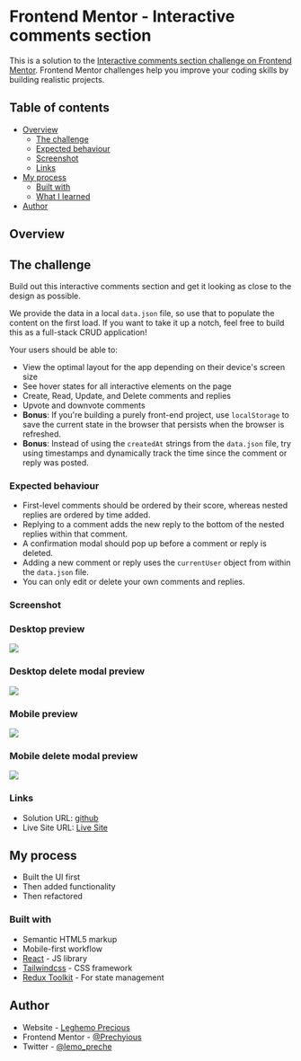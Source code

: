 # Frontend Mentor - Interactive comments section

This is a solution to the [Interactive comments section challenge on Frontend Mentor](https://www.frontendmentor.io/challenges/interactive-comments-section-iG1RugEG9). Frontend Mentor challenges help you improve your coding skills by building realistic projects.

## Table of contents

-   [Overview](#overview)
    -   [The challenge](#the-challenge)
    -   [Expected behaviour](#expected-behaviour)
    -   [Screenshot](#screenshot)
    -   [Links](#links)
-   [My process](#my-process)
    -   [Built with](#built-with)
    -   [What I learned](#what-i-learned)
-   [Author](#author)

## Overview

## The challenge

Build out this interactive comments section and get it looking as close to the design as possible.

We provide the data in a local `data.json` file, so use that to populate the content on the first load. If you want to take it up a notch, feel free to build this as a full-stack CRUD application!

Your users should be able to:

-   View the optimal layout for the app depending on their device's screen size
-   See hover states for all interactive elements on the page
-   Create, Read, Update, and Delete comments and replies
-   Upvote and downvote comments
-   **Bonus**: If you're building a purely front-end project, use `localStorage` to save the current state in the browser that persists when the browser is refreshed.
-   **Bonus**: Instead of using the `createdAt` strings from the `data.json` file, try using timestamps and dynamically track the time since the comment or reply was posted.

### Expected behaviour

-   First-level comments should be ordered by their score, whereas nested replies are ordered by time added.
-   Replying to a comment adds the new reply to the bottom of the nested replies within that comment.
-   A confirmation modal should pop up before a comment or reply is deleted.
-   Adding a new comment or reply uses the `currentUser` object from within the `data.json` file.
-   You can only edit or delete your own comments and replies.

### Screenshot

### Desktop preview

![](./screenshots/desktop.png)

### Desktop delete modal preview

![](./screenshots/desktop-modal.png)

### Mobile preview

![](./screenshots/mobile.png)

### Mobile delete modal preview

![](./screenshots/mobile-modal.png)

### Links

-   Solution URL: [github](https://github.com/Prechyious/interactive-comments-section)
-   Live Site URL: [Live Site](https://interactive-comments-section-fem.vercel.app)

## My process

-   Built the UI first
-   Then added functionality
-   Then refactored

### Built with

-   Semantic HTML5 markup
-   Mobile-first workflow
-   [React](https://reactjs.org/) - JS library
-   [Tailwindcss](https://tailwindcss.com/) - CSS framework
-   [Redux Toolkit](https://redux-toolkit.js.org/) - For state management

## Author

-   Website - [Leghemo Precious](https://leghemo.vercel.app)
-   Frontend Mentor - [@Prechyious](https://www.frontendmentor.io/profile/Prechyious)
-   Twitter - [@lemo_preche](https://www.twitter.com/lemo_preche)
